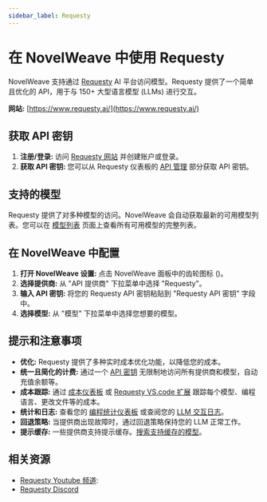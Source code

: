 ```yaml
---
sidebar_label: Requesty
---
```


# 在 NovelWeave 中使用 Requesty

NovelWeave 支持通过 [Requesty](https://www.requesty.ai/) AI 平台访问模型。Requesty 提供了一个简单且优化的 API，用于与 150+ 大型语言模型 (LLMs) 进行交互。

**网站:** [https://www.requesty.ai/](https://www.requesty.ai/)

## 获取 API 密钥

1. **注册/登录:** 访问 [Requesty 网站](https://www.requesty.ai/) 并创建账户或登录。
2. **获取 API 密钥:** 您可以从 Requesty 仪表板的 [API 管理](https://app.requesty.ai/manage-api) 部分获取 API 密钥。

## 支持的模型

Requesty 提供了对多种模型的访问。NovelWeave 会自动获取最新的可用模型列表。您可以在 [模型列表](https://app.requesty.ai/router/list) 页面上查看所有可用模型的完整列表。

## 在 NovelWeave 中配置

1. **打开 NovelWeave 设置:** 点击 NovelWeave 面板中的齿轮图标 (<Codicon name="gear" />)。
2. **选择提供商:** 从 "API 提供商" 下拉菜单中选择 "Requesty"。
3. **输入 API 密钥:** 将您的 Requesty API 密钥粘贴到 "Requesty API 密钥" 字段中。
4. **选择模型:** 从 "模型" 下拉菜单中选择您想要的模型。

## 提示和注意事项

- **优化:** Requesty 提供了多种实时成本优化功能，以降低您的成本。
- **统一且简化的计费:** 通过一个 [API 密钥](https://app.requesty.ai/manage-api) 无限制地访问所有提供商和模型，自动充值余额等。
- **成本跟踪:** 通过 [成本仪表板](https://app.requesty.ai/cost-management) 或 [Requesty VS.code 扩展](https://marketplace.visualstudio.com/items?itemName=Requesty.requesty) 跟踪每个模型、编程语言、更改文件等的成本。
- **统计和日志:** 查看您的 [编程统计仪表板](https://app.requesty.ai/usage-stats) 或查阅您的 [LLM 交互日志](https://app.requesty.ai/logs)。
- **回退策略:** 当提供商出现故障时，通过回退策略保持您的 LLM 正常工作。
- **提示缓存:** 一些提供商支持提示缓存。[搜索支持缓存的模型](https://app.requesty.ai/router/list)。

## 相关资源

- [Requesty Youtube 频道](https://www.youtube.com/@requestyAI):
- [Requesty Discord](https://requesty.ai/discord)
